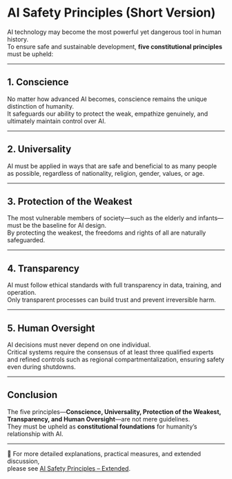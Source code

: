 # AI Safety Principles (Short Version)

AI technology may become the most powerful yet dangerous tool in human history.  
To ensure safe and sustainable development, **five constitutional principles** must be upheld:  

---

## 1. Conscience  
No matter how advanced AI becomes, conscience remains the unique distinction of humanity.  
It safeguards our ability to protect the weak, empathize genuinely, and ultimately maintain control over AI.  

---

## 2. Universality  
AI must be applied in ways that are safe and beneficial to as many people as possible, regardless of nationality, religion, gender, values, or age.  

---

## 3. Protection of the Weakest  
The most vulnerable members of society—such as the elderly and infants—must be the baseline for AI design.  
By protecting the weakest, the freedoms and rights of all are naturally safeguarded.  

---

## 4. Transparency  
AI must follow ethical standards with full transparency in data, training, and operation.  
Only transparent processes can build trust and prevent irreversible harm.  

---

## 5. Human Oversight  
AI decisions must never depend on one individual.  
Critical systems require the consensus of at least three qualified experts and refined controls such as regional compartmentalization, ensuring safety even during shutdowns.  

---

## Conclusion  
The five principles—**Conscience, Universality, Protection of the Weakest, Transparency, and Human Oversight**—are not mere guidelines.  
They must be upheld as **constitutional foundations** for humanity’s relationship with AI.  

---

📌 For more detailed explanations, practical measures, and extended discussion,  
please see [AI Safety Principles – Extended](./ai-safety-principles-extended.md).

